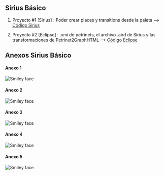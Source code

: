 <h2>Sirius Básico</h2>

1. Proyecto #1 [Sirius] : Poder crear places y transitions desde la paleta --> <a target="_blank" href="https://github.com/remedrano/automatizacionTalleres/tree/master/Semana9/SiriusBasic/petrinet.project.design" > Código Sirius </a>

1. Proyecto #2 [Eclipse] : .xmi de petrinets, el archivo .aird de Sirius y las transformaciones de Petrinet2GraphHTML --> <a target="_blank" href="https://github.com/remedrano/automatizacionTalleres/tree/master/Semana9/SiriusBasic/SiriusTallerSemana9" > Código Eclipse </a>

<h2>Anexos Sirius Básico</h2>

<h4>Anexo 1</h4>

<img src="https://github.com/remedrano/automatizacionTalleres/blob/master/Semana9/SiriusBasic/Imagenes/imagen1.png" alt="Smiley face" >

<h4>Anexo 2</h4>

<img src="https://github.com/remedrano/automatizacionTalleres/blob/master/Semana9/SiriusBasic/Imagenes/imagen2.png" alt="Smiley face" >

<h4>Anexo 3</h4>

<img src="https://github.com/remedrano/automatizacionTalleres/blob/master/Semana9/SiriusBasic/Imagenes/imagen3.png" alt="Smiley face" >

<h4>Anexo 4</h4>

<img src="https://github.com/remedrano/automatizacionTalleres/blob/master/Semana9/SiriusBasic/Imagenes/imagen4.png" alt="Smiley face" >

<h4>Anexo 5</h4>

<img src="https://github.com/remedrano/automatizacionTalleres/blob/master/Semana9/SiriusBasic/Imagenes/imagen5.png" alt="Smiley face" >
